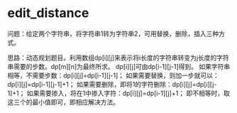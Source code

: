 # edit_distance

问题：给定两个字符串，将字符串1转为字符串2，可用替换，删除，插入三种方式。

思路：动态规划题目。利用数组dp[i][j]来表示将i长度的字符串转变为j长度的字符串需要的步数。dp[m][n]为最终所求。
     dp[i][j]可由dp[i-1][j-1]得到。
     如果字符串相等，不需要步数：dp[i][j]=dp[i-1][j-1]；
     如果需要替换，则加一步就可以：dp[i][j]=dp[i-1][j-1]+1；
     如果需要删除，即将1的字符删除：dp[i][j]=dp[i][j-1]+1；
     如果需要掺入，将在1中掺入字符：dp[i][j]=dp[i-1][j]+1；
     即不相等时，取这三个的最小值即可，即相应解决方法。
